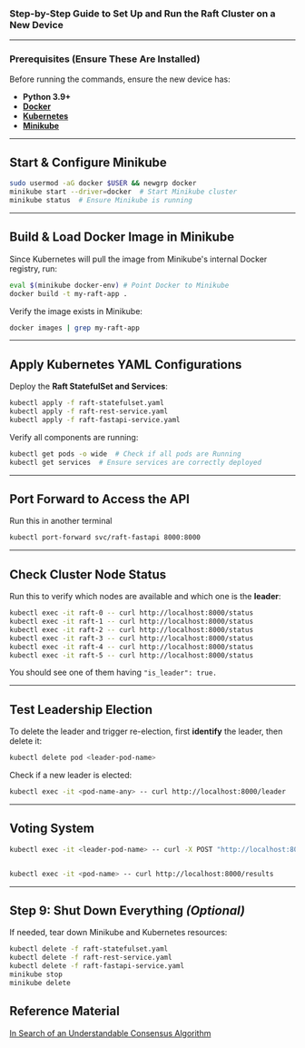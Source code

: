 ### **Step-by-Step Guide to Set Up and Run the Raft Cluster on a New Device**
---

### **Prerequisites (Ensure These Are Installed)**
Before running the commands, ensure the new device has:
- **Python 3.9+**
- **[Docker](https://docs.docker.com/engine/install/ubuntu/)**
- **[Kubernetes](https://kubernetes.io/docs/tasks/tools/install-kubectl-linux/)**
- **[Minikube](https://minikube.sigs.k8s.io/docs/start/?arch=%2Flinux%2Fx86-64%2Fstable%2Fbinary+download)**

---

## **Start & Configure Minikube**
```bash
sudo usermod -aG docker $USER && newgrp docker
minikube start --driver=docker  # Start Minikube cluster
minikube status  # Ensure Minikube is running
```

---

## **Build & Load Docker Image in Minikube**
Since Kubernetes will pull the image from Minikube's internal Docker registry, run:

```bash
eval $(minikube docker-env) # Point Docker to Minikube 
docker build -t my-raft-app .  
```

Verify the image exists in Minikube:
```bash
docker images | grep my-raft-app
```

---

## **Apply Kubernetes YAML Configurations**

Deploy the **Raft StatefulSet and Services**:
```bash
kubectl apply -f raft-statefulset.yaml
kubectl apply -f raft-rest-service.yaml
kubectl apply -f raft-fastapi-service.yaml
```

Verify all components are running:
```bash
kubectl get pods -o wide  # Check if all pods are Running
kubectl get services  # Ensure services are correctly deployed
```

---

##  **Port Forward to Access the API**
Run this in another terminal
```bash
kubectl port-forward svc/raft-fastapi 8000:8000
```

---

##  **Check Cluster Node Status**
Run this to verify which nodes are available and which one is the **leader**:
```bash
kubectl exec -it raft-0 -- curl http://localhost:8000/status
kubectl exec -it raft-1 -- curl http://localhost:8000/status
kubectl exec -it raft-2 -- curl http://localhost:8000/status
kubectl exec -it raft-3 -- curl http://localhost:8000/status
kubectl exec -it raft-4 -- curl http://localhost:8000/status
kubectl exec -it raft-5 -- curl http://localhost:8000/status
```

You should see one of them having `"is_leader": true.`

---

##  **Test Leadership Election**
To delete the leader and trigger re-election, first **identify** the leader, then delete it:
```bash
kubectl delete pod <leader-pod-name>
```

Check if a new leader is elected:
```bash
kubectl exec -it <pod-name-any> -- curl http://localhost:8000/leader
```

---

## **Voting System**

```bash
kubectl exec -it <leader-pod-name> -- curl -X POST "http://localhost:8000/vote" -H "Content-Type: application/json" -d '{"user": "Alice", "candidate": "Bob"}'


kubectl exec -it <pod-name> -- curl http://localhost:8000/results
```

---

##  **Step 9: Shut Down Everything *(Optional)***
If needed, tear down Minikube and Kubernetes resources:

```bash
kubectl delete -f raft-statefulset.yaml
kubectl delete -f raft-rest-service.yaml
kubectl delete -f raft-fastapi-service.yaml
minikube stop
minikube delete
```

## **Reference Material**
[In Search of an Understandable Consensus Algorithm](https://raft.github.io/raft.pdf)